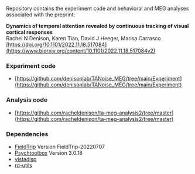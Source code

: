 Repository contains the experiment code and behavioral and MEG analyses associated with the preprint:<br>

<strong>Dynamics of temporal attention revealed by continuous tracking of visual cortical responses</strong><br>
Rachel N Denison, Karen Tian, David J Heeger, Marisa Carrasco<br>
[https://doi.org/10.1101/2022.11.18.517084](https://www.biorxiv.org/content/10.1101/2022.11.18.517084v2)<br>

### Experiment code

- [https://github.com/denisonlab/TANoise_MEG/tree/main/Experiment](https://github.com/denisonlab/TANoise_MEG/tree/main/Experiment)

### Analysis code

- [https://github.com/racheldenison/ta-meg-analysis2/tree/master](https://github.com/racheldenison/ta-meg-analysis2/tree/master)

### Dependencies

- [FieldTrip](https://www.fieldtriptoolbox.org/) Version FieldTrip-20220707
- [Psychtoolbox](http://psychtoolbox.org/) Version 3.0.18
- [vistadisp](https://github.com/vistalab/vistadisp)
- [rd-utils](https://github.com/racheldenison/rd-utils)
